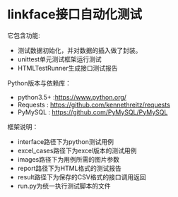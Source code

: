 # linkface接口自动化测试

它包含功能:
  * 测试数据初始化，并对数据的插入做了封装。
  * unittest单元测试框架运行测试
  * HTMLTestRunner生成接口测试报告


Python版本与依赖库：
  * python3.5+ :https://www.python.org/
  * Requests : https://github.com/kennethreitz/requests
  * PyMySQL : https://github.com/PyMySQL/PyMySQL

框架说明：
  * interface路径下为python测试用例
  * excel_cases路径下为excel版本的测试用例
  * images路径下为用例所需的图片参数
  * report路径下为HTML格式的测试报告
  * result路径下为保存的CSV格式的接口调用返回
  * run.py为统一执行测试脚本的文件
